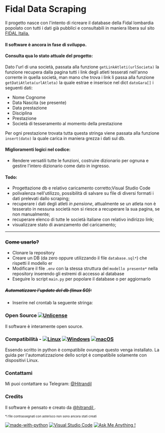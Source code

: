 # Fidal Data Scraping

Il progetto nasce con l'intento di ricreare il database della Fidal lombardia popolato con tutti i dati già pubblici e consultabili in maniera libera sul sito <a href="https://fidal.it"> FIDAL Italia. </a>

#### Il software è ancora in fase di sviluppo. 

#### Consulta qua lo stato attuale del progetto:

Dato l'url di una società, passata alla funzione `getLinkAtleti(urlSocieta)` la funzione recupera dalla pagina tutti i link degli atleti tesserati nell'anno corrente in quella società, man mano che trova i link li passa alla funzione `getDatiAtleta(urlAtleta)` la quale estrae e inserisce nel dict `datoGara[]` i seguenti dati:

* Nome Cognome
* Data Nascita (se presente)
* Data prestazione
* Disciplina
* Prestazione
* Società di tesseramento al momento della prestazione

Per ogni prestazione trovata tutta questa stringa viene passata alla funzione `insert(dato)` la quale carica in maniera grezza i dati sul db.

#### Miglioramenti logici nel codice:

* Rendere versatili tutte le funzioni, costruire dizionario per ognuna e gestire l'intero dizionario come dato in ingresso.

#### Todo:

* Progettazione db e relativo caricamento corretto;Visual Studio Code
* polivalenza nell'utilizzo, possibilità di salvare su file di diversi formati i dati prelevati dallo scraping;
* recuperare i dati degli atleti *in pensione*, attualmente se un atleta non è tesserato in nessuna società non si riesce a recuperare la sua pagina, se non manualmente;
* recuperare elenco di tutte le società italiane con relativo indirizzo link;
* visualizzare stato di avanzamento del caricamento;

<hr>

### ~~Come usarlo?~~

* Clonare la repository
* Creare un DB (da zero oppure utilizzando il file `database.sql*`)  che rispetti il modello er
* Modificare il file `.env` con la stessa struttura del `modello presente*`  nella repository inserendo gli estremi di accesso al database
* Eseguire lo script `main.py` per popolare il database o per aggiornarlo

##### ~~Automatizzare l'update del db (linux SO):~~

* Inserire nel crontab la seguente stringa:

### Open Source [![Unlicense](https://img.shields.io/badge/License-Unlicense-blue.svg)](https://unlicense.org/)

Il software è interamente open source. 

### Compatibilità - [![Linux](https://svgshare.com/i/Zhy.svg)](https://svgshare.com/i/Zhy.svg) [![Windows](https://svgshare.com/i/ZhY.svg)](https://svgshare.com/i/ZhY.svg) [![macOS](https://svgshare.com/i/ZjP.svg)](https://svgshare.com/i/ZjP.svg)

Essendo scritto in python è compatibile ovunque questo venga installato. La guida per l'automatizzazione dello script è compatibile solamente con dispositivi Linux.

### Contattami

Mi puoi contattare su Telegram: <a href="https:t.me/hitrandil">@Hitrandil </a>

### Credits

Il software è pensato e creato da <a href = "https://github.com/Hitrandil/">@hitrandil </a>.

<span style = "font-size: 10px;"> *i file contrassegnati con asterisco non sono ancora stati creati </span>

[![made-with-python](https://img.shields.io/badge/Made%20with-Python-1f425f.svg)](https://www.python.org/)  [![Visual Studio Code](https://img.shields.io/badge/--007ACC?logo=visual%20studio%20code&logoColor=ffffff)](https://code.visualstudio.com/) [![Ask Me Anything !](https://img.shields.io/badge/Ask%20me-anything-1abc9c.svg)](https://GitHub.com/Naereen/ama)